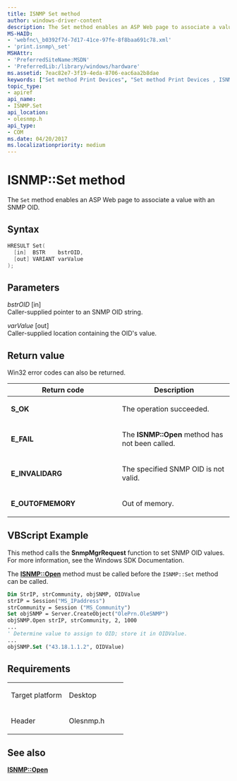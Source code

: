 ```yaml
---
title: ISNMP Set method
author: windows-driver-content
description: The Set method enables an ASP Web page to associate a value with an SNMP OID.
MS-HAID:
- 'webfnc\_b0392f7d-7d17-41ce-97fe-8f8baa691c78.xml'
- 'print.isnmp\_set'
MSHAttr:
- 'PreferredSiteName:MSDN'
- 'PreferredLib:/library/windows/hardware'
ms.assetid: 7eac82e7-3f19-4eda-8706-eac6aa2b8dae
keywords: ["Set method Print Devices", "Set method Print Devices , ISNMP interface", "ISNMP interface Print Devices , Set method"]
topic_type:
- apiref
api_name:
- ISNMP.Set
api_location:
- olesnmp.h
api_type:
- COM
ms.date: 04/20/2017
ms.localizationpriority: medium
---
```


# ISNMP::Set method

The `Set` method enables an ASP Web page to associate a value with an SNMP OID.

Syntax
------

```cpp
HRESULT Set(
  [in]  BSTR    bstrOID,
  [out] VARIANT varValue
);
```

Parameters
----------

*bstrOID* \[in\]  
Caller-supplied pointer to an SNMP OID string.

*varValue* \[out\]  
Caller-supplied location containing the OID's value.

Return value
------------

Win32 error codes can also be returned.

<table>
<colgroup>
<col width="50%" />
<col width="50%" />
</colgroup>
<thead>
<tr class="header">
<th>Return code</th>
<th>Description</th>
</tr>
</thead>
<tbody>
<tr class="odd">
<td><strong>S_OK</strong></td>
<td><p>The operation succeeded.</p></td>
</tr>
<tr class="even">
<td><strong>E_FAIL</strong></td>
<td><p>The <strong>ISNMP::Open</strong> method has not been called.</p></td>
</tr>
<tr class="odd">
<td><strong>E_INVALIDARG</strong></td>
<td><p>The specified SNMP OID is not valid.</p></td>
</tr>
<tr class="even">
<td><strong>E_OUTOFMEMORY</strong></td>
<td><p>Out of memory.</p></td>
</tr>
</tbody>
</table>

## VBScript Example

This method calls the **SnmpMgrRequest** function to set SNMP OID values. For more information, see the Windows SDK Documentation.

The [**ISNMP::Open**](isnmp-open.md) method must be called before the `ISNMP::Set` method can be called.

```vb
Dim StrIP, strCommunity, objSNMP, OIDValue
strIP = Session("MS_IPaddress")
strCommunity = Session ("MS_Community")
Set objSNMP = Server.CreateObject("OlePrn.OleSNMP")
objSNMP.Open strIP, strCommunity, 2, 1000
...
' Determine value to assign to OID; store it in OIDValue.
...
objSNMP.Set ("43.18.1.1.2", OIDValue)
```

Requirements
------------

<table>
<colgroup>
<col width="50%" />
<col width="50%" />
</colgroup>
<tbody>
<tr class="odd">
<td><p>Target platform</p></td>
<td>Desktop</td>
</tr>
<tr class="odd">
<td><p>Header</p></td>
<td>Olesnmp.h</td>
</tr>
</tbody>
</table>

## See also

[**ISNMP::Open**](isnmp-open.md)
